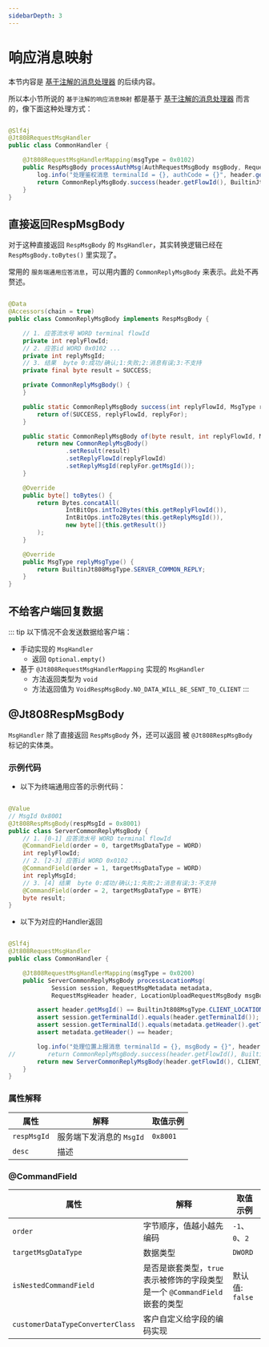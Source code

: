 ```yaml
---
sidebarDepth: 3
---
```


# 响应消息映射

本节内容是 [基于注解的消息处理器](./msg-handler-register.md) 的后续内容。

所以本小节所说的 `基于注解的响应消息映射` 都是基于 [基于注解的消息处理器](./msg-handler-register.md) 而言的，像下面这种处理方式：

```java

@Slf4j
@Jt808RequestMsgHandler
public class CommonHandler {

    @Jt808RequestMsgHandlerMapping(msgType = 0x0102)
    public RespMsgBody processAuthMsg(AuthRequestMsgBody msgBody, RequestMsgHeader header) {
        log.info("处理鉴权消息 terminalId = {}, authCode = {}", header.getTerminalId(), msgBody.getAuthCode());
        return CommonReplyMsgBody.success(header.getFlowId(), BuiltinJt808MsgType.CLIENT_AUTH);
    }
}
```

## 直接返回RespMsgBody

对于这种直接返回 `RespMsgBody` 的 `MsgHandler`，其实转换逻辑已经在 `RespMsgBody.toBytes()` 里实现了。

常用的 `服务端通用应答消息`，可以用内置的 `CommonReplyMsgBody` 来表示。此处不再赘述。

```java

@Data
@Accessors(chain = true)
public class CommonReplyMsgBody implements RespMsgBody {

    // 1. 应答流水号 WORD terminal flowId
    private int replyFlowId;
    // 2. 应答id WORD 0x0102 ...
    private int replyMsgId;
    // 3. 结果  byte 0:成功/确认;1:失败;2:消息有误;3:不支持
    private final byte result = SUCCESS;

    private CommonReplyMsgBody() {
    }

    public static CommonReplyMsgBody success(int replyFlowId, MsgType replyFor) {
        return of(SUCCESS, replyFlowId, replyFor);
    }

    public static CommonReplyMsgBody of(byte result, int replyFlowId, MsgType replyFor) {
        return new CommonReplyMsgBody()
                .setResult(result)
                .setReplyFlowId(replyFlowId)
                .setReplyMsgId(replyFor.getMsgId());
    }

    @Override
    public byte[] toBytes() {
        return Bytes.concatAll(
                IntBitOps.intTo2Bytes(this.getReplyFlowId()),
                IntBitOps.intTo2Bytes(this.getReplyMsgId()),
                new byte[]{this.getResult()}
        );
    }

    @Override
    public MsgType replyMsgType() {
        return BuiltinJt808MsgType.SERVER_COMMON_REPLY;
    }
}
```

## 不给客户端回复数据

::: tip 以下情况不会发送数据给客户端：

- 手动实现的 `MsgHandler`
    - 返回 `Optional.empty()`
- 基于 `@Jt808RequestMsgHandlerMapping` 实现的 `MsgHandler`
    - 方法返回类型为 `void`
    - 方法返回值为 `VoidRespMsgBody.NO_DATA_WILL_BE_SENT_TO_CLIENT`
      :::

## @Jt808RespMsgBody

`MsgHandler` 除了直接返回 `RespMsgBody` 外，还可以返回 被 `@Jt808RespMsgBody` 标记的实体类。

### 示例代码

- 以下为终端通用应答的示例代码：

```java

@Value
// MsgId 0x8001
@Jt808RespMsgBody(respMsgId = 0x8001)
public class ServerCommonReplyMsgBody {
    // 1. [0-1] 应答流水号 WORD terminal flowId
    @CommandField(order = 0, targetMsgDataType = WORD)
    int replyFlowId;
    // 2. [2-3] 应答id WORD 0x0102 ... 
    @CommandField(order = 1, targetMsgDataType = WORD)
    int replyMsgId;
    // 3. [4] 结果  byte 0:成功/确认;1:失败;2:消息有误;3:不支持 
    @CommandField(order = 2, targetMsgDataType = BYTE)
    byte result;
}
```

- 以下为对应的Handler返回

```java

@Slf4j
@Jt808RequestMsgHandler
public class CommonHandler {

    @Jt808RequestMsgHandlerMapping(msgType = 0x0200)
    public ServerCommonReplyMsgBody processLocationMsg(
            Session session, RequestMsgMetadata metadata,
            RequestMsgHeader header, LocationUploadRequestMsgBody msgBody) {

        assert header.getMsgId() == BuiltinJt808MsgType.CLIENT_LOCATION_INFO_UPLOAD.getMsgId();
        assert session.getTerminalId().equals(header.getTerminalId());
        assert session.getTerminalId().equals(metadata.getHeader().getTerminalId());
        assert metadata.getHeader() == header;

        log.info("处理位置上报消息 terminalId = {}, msgBody = {}", header.getTerminalId(), msgBody);
//         return CommonReplyMsgBody.success(header.getFlowId(), BuiltinJt808MsgType.CLIENT_LOCATION_INFO_UPLOAD);
        return new ServerCommonReplyMsgBody(header.getFlowId(), CLIENT_LOCATION_INFO_UPLOAD.getMsgId(), (byte) 0);
    }
}
```

### 属性解释

| 属性        | 解释                     | 取值示例 |
| ----------- | ------------------------ | -------- |
| `respMsgId` | 服务端下发消息的 `MsgId` | `0x8001` |
| `desc`      | 描述                     |          |

### @CommandField

| 属性                             | 解释                                                         | 取值示例        |
| -------------------------------- | ------------------------------------------------------------ | --------------- |
| `order`                          | 字节顺序，值越小越先编码                                     | `-1`、`0`、`2`  |
| `targetMsgDataType`              | 数据类型                                                     | `DWORD`         |
| `isNestedCommandField`           | 是否是嵌套类型，`true` 表示被修饰的字段类型是一个 `@CommandField` 嵌套的类型 | 默认值: `false` |
| `customerDataTypeConverterClass` | 客户自定义给字段的编码实现                                   |                 |

